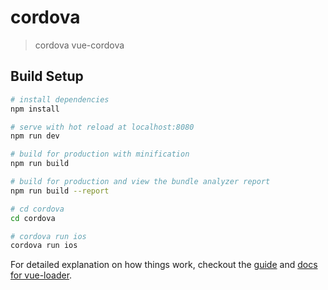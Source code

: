 # cordova

> cordova vue-cordova

## Build Setup

``` bash
# install dependencies
npm install

# serve with hot reload at localhost:8080
npm run dev

# build for production with minification
npm run build

# build for production and view the bundle analyzer report
npm run build --report

# cd cordova 
cd cordova 

# cordova run ios
cordova run ios
````

For detailed explanation on how things work, checkout the [guide](http://vuejs-templates.github.io/webpack/) and [docs for vue-loader](http://vuejs.github.io/vue-loader).
